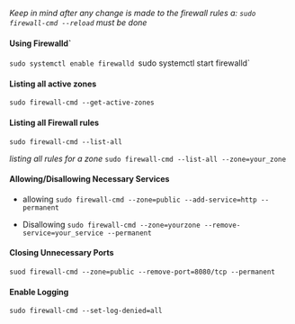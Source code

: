 *Keep in mind after any change is made to the firewall rules a: `sudo firewall-cmd --reload` must be done* 

#### Using Firewalld`
`sudo systemctl enable firewalld
`sudo systemctl start firewalld`

#### Listing all active zones
`sudo firewall-cmd --get-active-zones`

#### Listing all Firewall rules
`sudo firewall-cmd --list-all`

*listing all rules for a zone*
`sudo firewall-cmd --list-all --zone=your_zone`
#### Allowing/Disallowing Necessary Services

- allowing
`sudo firewall-cmd --zone=public --add-service=http --permanent`

- Disallowing
 `sudo firewall-cmd --zone=yourzone --remove-service=your_service --permanent` 
#### Closing Unnecessary Ports
`suod firewall-cmd --zone=public --remove-port=8080/tcp --permanent`

#### Enable Logging
`sudo firewall-cmd --set-log-denied=all`

